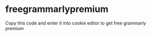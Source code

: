 # freegrammarlypremium
Copy this code and enter it into cookie editor to get free grammarly premium
